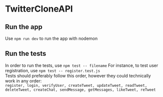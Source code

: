 # TwitterCloneAPI

## Run the app
Use `npm run dev` to run the app with nodemon <br>

## Run the tests
In order to run the tests, use `npm test -- filename`
For instance, to test user registration, use `npm test -- register.test.js` <br>
Tests should preferably follow this order, however they could technically work in any order: <br>
`
register,
login,
verifyUser,
createTweet,
updateTweet,
readTweet,
deleteTweet,
createChat,
sendMessage,
getMessages,
likeTweet,
reTweet
`
